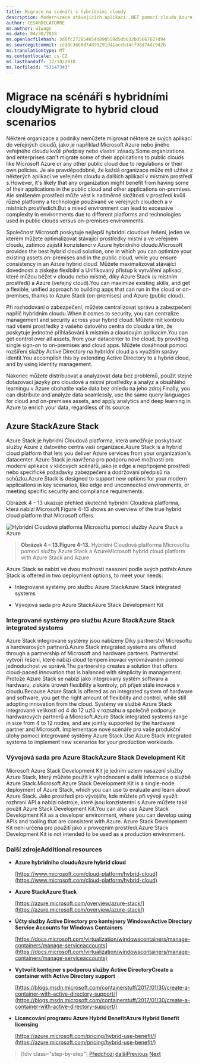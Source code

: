 ```yaml
---
title: Migrace na scénáři s hybridními cloudy
description: Modernizace stávajících aplikací .NET pomocí cloudu Azure a Windows kontejnery | Migrace na scénáři s hybridními cloudy
author: CESARDELATORRE
ms.author: wiwagn
ms.date: 04/30/2018
ms.openlocfilehash: 3d6fc272854654d890559d5db032b05667627d94
ms.sourcegitcommit: ccd8c36b0d74d99291d41aceb14cf98d74dc9d2b
ms.translationtype: MT
ms.contentlocale: cs-CZ
ms.lasthandoff: 12/10/2018
ms.locfileid: "53147343"
---
```

# <a name="migrate-to-hybrid-cloud-scenarios"></a><span data-ttu-id="0f9da-103">Migrace na scénáři s hybridními cloudy</span><span class="sxs-lookup"><span data-stu-id="0f9da-103">Migrate to hybrid cloud scenarios</span></span>

<span data-ttu-id="0f9da-104">Některé organizace a podniky nemůžete migrovat některé ze svých aplikací do veřejných cloudů, jako je například Microsoft Azure nebo jiného veřejného cloudu kvůli předpisy nebo vlastní zásady.</span><span class="sxs-lookup"><span data-stu-id="0f9da-104">Some organizations and enterprises can't migrate some of their applications to public clouds like Microsoft Azure or any other public cloud due to regulations or their own policies.</span></span> <span data-ttu-id="0f9da-105">Je ale pravděpodobné, že každá organizace může mít užitek z některých aplikací ve veřejném cloudu a dalších aplikací v místním prostředí s.</span><span class="sxs-lookup"><span data-stu-id="0f9da-105">However, it's likely that any organization might benefit from having some of their applications in the public cloud and other applications on-premises.</span></span> <span data-ttu-id="0f9da-106">Ale smíšeném prostředí může vést k nadměrné složitosti v prostředí kvůli různé platformy a technologie používané ve veřejných cloudech a v místních prostředích.</span><span class="sxs-lookup"><span data-stu-id="0f9da-106">But a mixed environment can lead to excessive complexity in environments due to different platforms and technologies used in public clouds versus on-premises environments.</span></span>

<span data-ttu-id="0f9da-107">Společnost Microsoft poskytuje nejlepší hybridní cloudové řešení, jeden ve kterém můžete optimalizovat stávající prostředky místní a ve veřejném cloudu, zatímco zajistit konzistenci v Azure hybridního cloudu.</span><span class="sxs-lookup"><span data-stu-id="0f9da-107">Microsoft provides the best hybrid cloud solution, one in which you can optimize your existing assets on-premises and in the public cloud, while you ensure consistency in an Azure hybrid cloud.</span></span> <span data-ttu-id="0f9da-108">Můžete maximalizovat stávající dovednosti a získejte flexibilní a Unifikovaný přístup k vytváření aplikací, které můžou běžet v cloudu nebo místně, díky Azure Stack (v místním prostředí) a Azure (veřejný cloud).</span><span class="sxs-lookup"><span data-stu-id="0f9da-108">You can maximize existing skills, and get a flexible, unified approach to building apps that can run in the cloud or on-premises, thanks to Azure Stack (on-premises) and Azure (public cloud).</span></span>

<span data-ttu-id="0f9da-109">Při rozhodování o zabezpečení, můžete centralizovat správu a zabezpečení napříč hybridním cloudu.</span><span class="sxs-lookup"><span data-stu-id="0f9da-109">When it comes to security, you can centralize management and security across your hybrid cloud.</span></span> <span data-ttu-id="0f9da-110">Můžete mít kontrolu nad všemi prostředky z vašeho datového centra do cloudu a tím, že poskytuje jednotné přihlašování k místním a cloudovým aplikacím.</span><span class="sxs-lookup"><span data-stu-id="0f9da-110">You can get control over all assets, from your datacenter to the cloud, by providing single sign-on to on-premises and cloud apps.</span></span> <span data-ttu-id="0f9da-111">Můžete dosáhnout pomocí rozšíření služby Active Directory na hybridní cloud a s využitím správy identit.</span><span class="sxs-lookup"><span data-stu-id="0f9da-111">You accomplish this by extending Active Directory to a hybrid cloud, and by using identity management.</span></span>

<span data-ttu-id="0f9da-112">Nakonec můžete distribuovat a analyzovat data bez problémů, použít stejné dotazovací jazyky pro cloudové a místní prostředky a analýz a obsáhlého learningu v Azure obohatíte vaše data bez ohledu na jeho zdroj.</span><span class="sxs-lookup"><span data-stu-id="0f9da-112">Finally, you can distribute and analyze data seamlessly, use the same query languages for cloud and on-premises assets, and apply analytics and deep learning in Azure to enrich your data, regardless of its source.</span></span>

## <a name="azure-stack"></a><span data-ttu-id="0f9da-113">Azure Stack</span><span class="sxs-lookup"><span data-stu-id="0f9da-113">Azure Stack</span></span>

<span data-ttu-id="0f9da-114">Azure Stack je hybridní Cloudová platforma, která umožňuje poskytovat služby Azure z datového centra vaší organizace.</span><span class="sxs-lookup"><span data-stu-id="0f9da-114">Azure Stack is a hybrid cloud platform that lets you deliver Azure services from your organization's datacenter.</span></span> <span data-ttu-id="0f9da-115">Azure Stack je navržena pro podporu nové možnosti pro moderní aplikace v klíčových scénářů, jako je edge a nepřipojené prostředí nebo specifické požadavky zabezpečení a dodržování předpisů na schůzku.</span><span class="sxs-lookup"><span data-stu-id="0f9da-115">Azure Stack is designed to support new options for your modern applications in key scenarios, like edge and unconnected environments, or meeting specific security and compliance requirements.</span></span>

<span data-ttu-id="0f9da-116">Obrázek 4 – 13 ukazuje přehled skutečně hybridní Cloudová platforma, která nabízí Microsoft.</span><span class="sxs-lookup"><span data-stu-id="0f9da-116">Figure 4-13 shows an overview of the true hybrid cloud platform that Microsoft offers.</span></span>

![Hybridní Cloudová platforma Microsoftu pomocí služby Azure Stack a Azure](./media/image13.jpg)

> <span data-ttu-id="0f9da-118">**Obrázek 4 – 13.**</span><span class="sxs-lookup"><span data-stu-id="0f9da-118">**Figure 4-13.**</span></span> <span data-ttu-id="0f9da-119">Hybridní Cloudová platforma Microsoftu pomocí služby Azure Stack a Azure</span><span class="sxs-lookup"><span data-stu-id="0f9da-119">Microsoft hybrid cloud platform with Azure Stack and Azure</span></span>

<span data-ttu-id="0f9da-120">Azure Stack se nabízí ve dvou možnosti nasazení podle svých potřeb:</span><span class="sxs-lookup"><span data-stu-id="0f9da-120">Azure Stack is offered in two deployment options, to meet your needs:</span></span>

-   <span data-ttu-id="0f9da-121">Integrované systémy pro službu Azure Stack</span><span class="sxs-lookup"><span data-stu-id="0f9da-121">Azure Stack integrated systems</span></span>

-   <span data-ttu-id="0f9da-122">Vývojová sada pro Azure Stack</span><span class="sxs-lookup"><span data-stu-id="0f9da-122">Azure Stack Development Kit</span></span>

### <a name="azure-stack-integrated-systems"></a><span data-ttu-id="0f9da-123">Integrované systémy pro službu Azure Stack</span><span class="sxs-lookup"><span data-stu-id="0f9da-123">Azure Stack integrated systems</span></span>

<span data-ttu-id="0f9da-124">Azure Stack integrované systémy jsou nabízeny Díky partnerství Microsoftu a hardwarových partnerů.</span><span class="sxs-lookup"><span data-stu-id="0f9da-124">Azure Stack integrated systems are offered through a partnership of Microsoft and hardware partners.</span></span> <span data-ttu-id="0f9da-125">Partnerství vytvoří řešení, které nabízí cloud tempem inovací vyrovnávaném pomocí jednoduchost ve správě.</span><span class="sxs-lookup"><span data-stu-id="0f9da-125">The partnership creates a solution that offers cloud-paced innovation that is balanced with simplicity in management.</span></span> <span data-ttu-id="0f9da-126">Protože Azure Stack se nabízí jako integrovaný systém softwaru a hardwaru, získáte úroveň flexibility a kontroly, při přijetí stále inovace v cloudu.</span><span class="sxs-lookup"><span data-stu-id="0f9da-126">Because Azure Stack is offered as an integrated system of hardware and software, you get the right amount of flexibility and control, while still adopting innovation from the cloud.</span></span> <span data-ttu-id="0f9da-127">Systémy ve službě Azure Stack integrované velikosti od 4 do 12 uzlů v rozsahu a společně podporuje hardwarových partnerů a Microsoft.</span><span class="sxs-lookup"><span data-stu-id="0f9da-127">Azure Stack integrated systems range in size from 4 to 12 nodes, and are jointly supported by the hardware partner and Microsoft.</span></span> <span data-ttu-id="0f9da-128">Implementace nové scénáře pro vaše produkční úlohy pomocí integrované systémy Azure Stack.</span><span class="sxs-lookup"><span data-stu-id="0f9da-128">Use Azure Stack integrated systems to implement new scenarios for your production workloads.</span></span>

### <a name="azure-stack-development-kit"></a><span data-ttu-id="0f9da-129">Vývojová sada pro Azure Stack</span><span class="sxs-lookup"><span data-stu-id="0f9da-129">Azure Stack Development Kit</span></span>

<span data-ttu-id="0f9da-130">Microsoft Azure Stack Development Kit je jedním uzlem nasazení služby Azure Stack, který můžete použít k vyhodnocení a další informace o službě Azure Stack.</span><span class="sxs-lookup"><span data-stu-id="0f9da-130">Microsoft Azure Stack Development Kit is a single-node deployment of Azure Stack, which you can use to evaluate and learn about Azure Stack.</span></span> <span data-ttu-id="0f9da-131">Jako prostředí pro vývojáře, kde můžete při vývoji využít rozhraní API a nabízí nástroje, které jsou konzistentní s Azure můžete také použít Azure Stack Development Kit.</span><span class="sxs-lookup"><span data-stu-id="0f9da-131">You can also use Azure Stack Development Kit as a developer environment, where you can develop using APIs and tooling that are consistent with Azure.</span></span> <span data-ttu-id="0f9da-132">Azure Stack Development Kit není určena pro použití jako v provozním prostředí.</span><span class="sxs-lookup"><span data-stu-id="0f9da-132">Azure Stack Development Kit is not intended to be used as a production environment.</span></span>

### <a name="additional-resources"></a><span data-ttu-id="0f9da-133">Další zdroje</span><span class="sxs-lookup"><span data-stu-id="0f9da-133">Additional resources</span></span>

-   <span data-ttu-id="0f9da-134">**Azure hybridního cloudu**</span><span class="sxs-lookup"><span data-stu-id="0f9da-134">**Azure hybrid cloud**</span></span>

    [https://www.microsoft.com/cloud-platform/hybrid-cloud](https://www.microsoft.com/cloud-platform/hybrid-cloud)

-   <span data-ttu-id="0f9da-135">**Azure Stack**</span><span class="sxs-lookup"><span data-stu-id="0f9da-135">**Azure Stack**</span></span>

    [https://azure.microsoft.com/overview/azure-stack/](https://azure.microsoft.com/overview/azure-stack/)

-   <span data-ttu-id="0f9da-136">**Účty služby Active Directory pro kontejnery Windows**</span><span class="sxs-lookup"><span data-stu-id="0f9da-136">**Active Directory Service Accounts for Windows Containers**</span></span>

    [https://docs.microsoft.com/virtualization/windowscontainers/manage-containers/manage-serviceaccounts](https://docs.microsoft.com/virtualization/windowscontainers/manage-containers/manage-serviceaccounts)

-   <span data-ttu-id="0f9da-137">**Vytvořit kontejner s podporou služby Active Directory**</span><span class="sxs-lookup"><span data-stu-id="0f9da-137">**Create a container with Active Directory support**</span></span>

    [https://blogs.msdn.microsoft.com/containerstuff/2017/01/30/create-a-container-with-active-directory-support/](https://blogs.msdn.microsoft.com/containerstuff/2017/01/30/create-a-container-with-active-directory-support/)

-   <span data-ttu-id="0f9da-138">**Licencování programu Azure Hybrid Benefit**</span><span class="sxs-lookup"><span data-stu-id="0f9da-138">**Azure Hybrid Benefit licensing**</span></span>

    [https://azure.microsoft.com/pricing/hybrid-use-benefit/](https://azure.microsoft.com/pricing/hybrid-use-benefit/)

>[!div class="step-by-step"]
><span data-ttu-id="0f9da-139">[Předchozí](modernize-your-apps-lifecycle-with-ci-cd-pipelines-and-devops-tools-in-the-cloud.md)
>[další](../walkthroughs-technical-get-started-overview.md)</span><span class="sxs-lookup"><span data-stu-id="0f9da-139">[Previous](modernize-your-apps-lifecycle-with-ci-cd-pipelines-and-devops-tools-in-the-cloud.md)
[Next](../walkthroughs-technical-get-started-overview.md)</span></span>